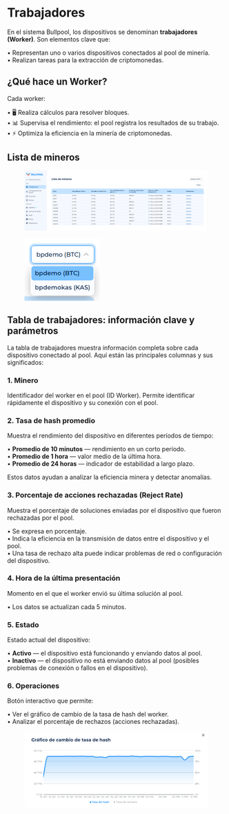 # Trabajadores  

En el sistema Bullpool, los dispositivos se denominan **trabajadores (Worker)**. Son elementos clave que:  

• Representan uno o varios dispositivos conectados al pool de minería.  
• Realizan tareas para la extracción de criptomonedas.  

## ¿Qué hace un Worker?  

Cada worker:  

• 🖥️ Realiza cálculos para resolver bloques.  
• 📊 Supervisa el rendimiento: el pool registra los resultados de su trabajo.  
• ⚡ Optimiza la eficiencia en la minería de criptomonedas.  

## Lista de mineros  

<figure><img src="../../.gitbook/assets/image (44).png" alt=""><figcaption></figcaption></figure>  

<figure><img src="../../.gitbook/assets/image (45).png" alt=""><figcaption></figcaption></figure>  

## **Tabla de trabajadores: información clave y parámetros**  

La tabla de trabajadores muestra información completa sobre cada dispositivo conectado al pool. Aquí están las principales columnas y sus significados:  

### **1. Minero**  

Identificador del worker en el pool (ID Worker). Permite identificar rápidamente el dispositivo y su conexión con el pool.  

### **2. Tasa de hash promedio**  

Muestra el rendimiento del dispositivo en diferentes períodos de tiempo:  

• **Promedio de 10 minutos** — rendimiento en un corto período.  
• **Promedio de 1 hora** — valor medio de la última hora.  
• **Promedio de 24 horas** — indicador de estabilidad a largo plazo.  

Estos datos ayudan a analizar la eficiencia minera y detectar anomalías.  

### **3. Porcentaje de acciones rechazadas (Reject Rate)**  

Muestra el porcentaje de soluciones enviadas por el dispositivo que fueron rechazadas por el pool.  

• Se expresa en porcentaje.  
• Indica la eficiencia en la transmisión de datos entre el dispositivo y el pool.  
• Una tasa de rechazo alta puede indicar problemas de red o configuración del dispositivo.  

### **4. Hora de la última presentación**  

Momento en el que el worker envió su última solución al pool.  

• Los datos se actualizan cada 5 minutos.  

### **5. Estado**  

Estado actual del dispositivo:  

• **Activo** — el dispositivo está funcionando y enviando datos al pool.  
• **Inactivo** — el dispositivo no está enviando datos al pool (posibles problemas de conexión o fallos en el dispositivo).  

### **6. Operaciones**  

Botón interactivo que permite:  

• Ver el gráfico de cambio de la tasa de hash del worker.  
• Analizar el porcentaje de rechazos (acciones rechazadas).  

<figure><img src="../../.gitbook/assets/image (46).png" alt=""><figcaption></figcaption></figure>  
